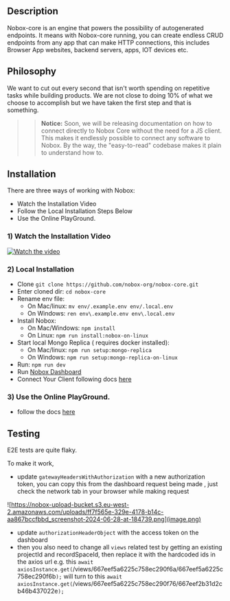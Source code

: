 ## Description
Nobox-core is an engine that powers the possibility of autogenerated endpoints. It means with Nobox-core running, you can create endless CRUD endpoints from any app that can make HTTP connections, this includes Browser App websites, backend servers, apps, IOT devices etc.

## Philosophy
We want to cut out every second that isn't worth spending on repetitive tasks while building products. We are not close to doing 10% of what we choose to accomplish but we have taken the first step and that is something.

>> **Notice:** Soon, we will be releasing documentation on how to connect directly to Nobox Core without the need for a JS client. This makes it endlessly possible to connect any software to Nobox. By the way, the "easy-to-read" codebase makes it plain to understand how to.

## Installation
There are three ways of working with Nobox:
- Watch the Installation Video
- Follow the Local Installation Steps Below
- Use the Online PlayGround.

  
### 1)  Watch the Installation Video
[![Watch the video](https://img.youtube.com/vi/dQRRV61Tpjw/hqdefault.jpg)](https://www.youtube.com/embed/dQRRV61Tpjw)


### 2) Local Installation
-  Clone `git clone https://github.com/nobox-org/nobox-core.git`
-  Enter cloned dir: `cd nobox-core`
-  Rename env file:
    - On Mac/linux: `mv env/.example.env env/.local.env`
    - On Windows: `ren env\.example.env env\.local.env`
-  Install Nobox:
    - On Mac/Windows: `npm install`
    - On Linux: `npm run install:nobox-on-linux`
-  Start local Mongo Replica ( requires docker installed): 
     - On Mac/linux:  `npm run setup:mongo-replica` 
     - On Windows: `npm run setup:mongo-replica-on-linux`
-  Run: `npm run dev`
- Run [Nobox Dashboard](https://github.com/nobox-org/nobox-console)
- Connect Your Client following docs [here](https://www.docs.nobox.cloud/integrate-nobox)

### 3) Use the Online PlayGround.
- follow the docs [here](https://docs.nobox.cloud)


## Testing
E2E tests are quite flaky.

To make it work, 
- update `gatewayHeadersWithAuthorization` with a new authorization token, you can copy this from the dashboard request being made , just check the network tab in your browser while making request

![https://nobox-upload-bucket.s3.eu-west-2.amazonaws.com/uploads/ff7f565e-329e-4178-b14c-aa867bccfbbd_screenshot-2024-06-28-at-184739.png](image.png)

-  update `authorizationHeaderObject` with the access token on the dashboard
- then you also need to change all `views` related test by getting an existing projectId and recordSpaceId, then replace it with the hardcoded ids in the axios url e.g. this `await axiosInstance.get(`/views/667eef5a6225c758ec290f6a/667eef5a6225c758ec290f6b`);` will turn to this `await axiosInstance.get(`/views/667eef5a6225c758ec290f76/667eef2b31d2cb46b437022e`);`